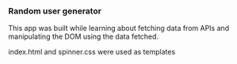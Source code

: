 ### Random user generator 

This app was built while learning about fetching data from APIs and manipulating the DOM using the data fetched.

index.html and spinner.css were used as templates
